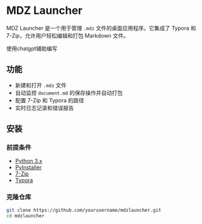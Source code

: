 # MDZ Launcher

MDZ Launcher 是一个用于管理 `.mdz` 文件的桌面应用程序。它集成了 Typora 和 7-Zip，允许用户轻松编辑和打包 Markdown 文件。

使用chatgpt辅助编写

## 功能

- 新建和打开 `.mdz` 文件
- 自动监控 `document.md` 的保存操作并自动打包
- 配置 7-Zip 和 Typora 的路径
- 实时日志记录和错误报告

## 安装

### 前提条件

- [Python 3.x](https://www.python.org/downloads/)
- [PyInstaller](https://www.pyinstaller.org/)
- [7-Zip](https://www.7-zip.org/)
- [Typora](https://typora.io/)

### 克隆仓库

```bash
git clone https://github.com/yourusername/mdzlauncher.git
cd mdzlauncher